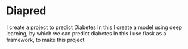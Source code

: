 # Diapred
I create a project to predict Diabetes
In this I create a model using deep learning, by which we can predict diabetes
In this I use flask as a framework, to make this project
